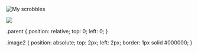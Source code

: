 ![My scrobbles](https://lastfm-recently-played.vercel.app/api?user=eduard_huetter&count=1)

<div class="parent">
      <img class="image2" src="https://github.com/metatrixx/metatrixx/assets/147994672/d81761f0-233e-4504-a0bd-343a0bc6ed9f"
 />
</div>

.parent {
  position: relative;
  top: 0;
  left: 0;
}

.image2 {
  position: absolute;
  top: 2px;
  left: 2px;
  border: 1px solid #000000;
}
